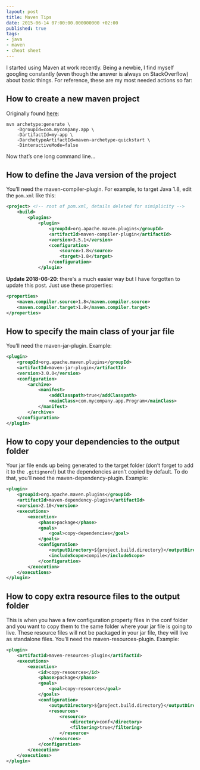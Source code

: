 ```yaml
---
layout: post
title: Maven Tips
date: 2015-06-14 07:00:00.000000000 +02:00
published: true
tags:
- java
- maven
- cheat sheet
---
```


I started using Maven at work recently. Being a newbie, I find myself googling constantly (even though the answer is always on StackOverflow) about basic things. For reference, these are my most needed actions so far:

## How to create a new maven project

Originally found <a href="http://maven.apache.org/guides/getting-started/maven-in-five-minutes.html">here</a>:

```
mvn archetype:generate \
    -DgroupId=com.mycompany.app \
    -DartifactId=my-app \
    -DarchetypeArtifactId=maven-archetype-quickstart \
    -DinteractiveMode=false
```

Now that’s one long command line…
<h2 id="how-to-define-the-java-version-of-the-project">How to define the Java version of the project</h2>

You’ll need the maven-compiler-plugin. For example, to target Java 1.8, edit the <code>pom.xml</code> like this:

```xml
<project> <!-- root of pom.xml, details deleted for simiplicity -->
    <build>
        <plugins>
            <plugin>
                <groupId>org.apache.maven.plugins</groupId>
                <artifactId>maven-compiler-plugin</artifactId>
                <version>3.5.1</version>
                <configuration>
                    <source>1.8</source>
                    <target>1.8</target>
                </configuration>
            </plugin>
```

<strong>Update 2018-06-20</strong>: there's a much easier way but I have forgotten to update this post. Just use these properties:

```xml
<properties>
    <maven.compiler.source>1.8</maven.compiler.source>
    <maven.compiler.target>1.8</maven.compiler.target>
</properties>
```

<h2 id="how-to-specify-the-main-class-of-your-jar-file">How to specify the main class of your jar file</h2>

You’ll need the maven-jar-plugin. Example:

```xml
<plugin>
    <groupId>org.apache.maven.plugins</groupId>
    <artifactId>maven-jar-plugin</artifactId>
    <version>3.0.0</version>
    <configuration>
        <archive>
            <manifest>
                <addClasspath>true</addClasspath>
                <mainClass>com.mycompany.app.Program</mainClass>
            </manifest>
        </archive>
    </configuration>
</plugin>
```

<h2 id="how-to-copy-your-dependencies-to-the-output-folder">How to copy your dependencies to the output folder</h2>

Your jar file ends up being generated to the target folder (don’t forget to add it to the <code>.gitignore</code>!) but the dependencies aren’t copied by default. To do that, you’ll need the maven-dependency-plugin. Example:

```xml
<plugin>
    <groupId>org.apache.maven.plugins</groupId>
    <artifactId>maven-dependency-plugin</artifactId>
    <version>2.10</version>
    <executions>
        <execution>
            <phase>package</phase>
            <goals>
                <goal>copy-dependencies</goal>
            </goals>
            <configuration>
                <outputDirectory>${project.build.directory}</outputDirectory>
                <includeScope>compile</includeScope>
            </configuration>
        </execution>
    </executions>
</plugin>
```

<h2 id="how-to-copy-extra-resource-files-to-the-output-folder">How to copy extra resource files to the output folder</h2>

This is when you have a few configuration property files in the conf folder and you want to copy them to the same folder where your jar file is going to live. These resource files will not be packaged in your jar file, they will live as standalone files. You’ll need the maven-resources-plugin. Example:

```xml
<plugin>
    <artifactId>maven-resources-plugin</artifactId>
    <executions>
        <execution>
            <id>copy-resources</id>
            <phase>package</phase>
            <goals>
                <goal>copy-resources</goal>
            </goals>
            <configuration>
                <outputDirectory>${project.build.directory}</outputDirectory>
                <resources>
                    <resource>
                        <directory>conf</directory>
                        <filtering>true</filtering>
                    </resource>
                </resources>
            </configuration>
        </execution>
    </executions>
</plugin>
```
